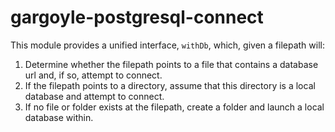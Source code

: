 gargoyle-postgresql-connect
===========================

This module provides a unified interface, `withDb`, which, given a filepath will:

1. Determine whether the filepath points to a file that contains a database url and, if so, attempt to connect.
2. If the filepath points to a directory, assume that this directory is a local database and attempt to connect.
3. If no file or folder exists at the filepath, create a folder and launch a local database within.
